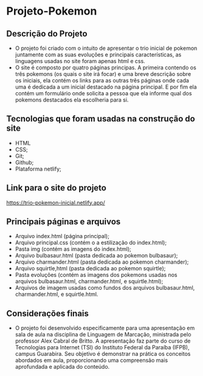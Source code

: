 # Projeto-Pokemon
## Descrição do Projeto
- O projeto foi criado com o intuito de apresentar o trio inicial de pokemon juntamente com as suas evoluções e principais características, as linguagens usadas no site foram apenas html e css.
- O site é composto por quatro páginas principas. A primeira contendo os três pokemons (os quais o site irá focar) e uma breve descrição sobre os iniciais, ela contém os links para as outras três páginas onde cada uma é dedicada a um inicial destacado na página principal. E por fim ela contém um formulário onde solicita a pessoa que ela informe qual dos pokemons destacados ela escolheria para si. 
## Tecnologias que foram usadas na construção do site
- HTML
- CSS;
- Git;
- Github;
- Plataforma netlify;
## Link para o site do projeto
https://trio-pokemon-inicial.netlify.app/
## Principais páginas e arquivos
- Arquivo index.html (página principal);
- Arquivo principal.css (contém o a estilização do index.html);
- Pasta img (contém as imagens do index.html);
- Arquivo bulbasaur.html (pasta dedicada ao pokemon bulbasaur);
- Arquivo charmander.html (pasta dedicada ao pokemon charmander);
- Arquivo squirtle,html (pasta dedicada ao pokemon squirtle);
- Pasta evoluções (contém as imagens dos pokemons usadas nos arquivos bulbasaur.html, charmander.html, e squirtle.html);
- Arquivos de imagem usadas como fundos dos arquivos bulbasaur.html, charmander.html, e squirtle.html.
## Considerações finais
- O projeto foi desenvolvido especificamente para uma apresentação em sala de aula na disciplina de Linguagem de Marcação, ministrada pelo professor Alex Cabral de Britto. A apresentação faz parte do curso de Tecnologias para Internet (TSI) do Instituto Federal da Paraíba (IFPB), campus Guarabira. Seu objetivo é demonstrar na prática os conceitos abordados em aula, proporcionando uma compreensão mais aprofundada e aplicada do conteúdo. 
